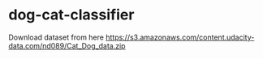 # dog-cat-classifier

Download dataset from here  https://s3.amazonaws.com/content.udacity-data.com/nd089/Cat_Dog_data.zip
